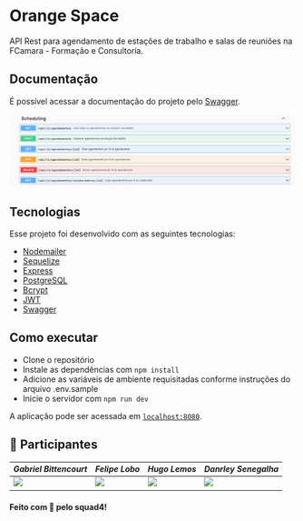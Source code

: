 # Orange Space
 API Rest para agendamento de estações de trabalho e salas de reuniões na FCamara - Formação e Consultoria.
 
## Documentação

É possível acessar a documentação do projeto pelo [Swagger](https://orange-space.herokuapp.com/docs/|).

 <img src="https://github.com/felipeblobo/squad4-backend/blob/master/postman_sample.PNG" alt="postman_sample" width="800">

## Tecnologias

Esse projeto foi desenvolvido com as seguintes tecnologias:

- [Nodemailer](https://nodemailer.com/about/)
- [Sequelize](https://sequelize.org/)
- [Express](https://expressjs.com/pt-br/)
- [PostgreSQL](https://www.elephantsql.com/)
- [Bcrypt](https://www.npmjs.com/package/bcrypt)
- [JWT](https://jwt.io/)
- [Swagger](https://swagger.io/)

##  Como executar

- Clone o repositório
- Instale as dependências com `npm install`
- Adicione as variáveis de ambiente requisitadas conforme instruções do arquivo .env.sample
- Inicie o servidor com `npm run dev`

A aplicação pode ser acessada em [`localhost:8080`](http://localhost:8080).

## 👤 Participantes
|_Gabriel Bittencourt_|_Felipe Lobo_|_Hugo Lemos_|_Danrley Senegalha_|
|---|---|---|---|
|<img src="https://github.com/gabrlcj.png" width="140">|<img src="https://github.com/felipeblobo.png" width="140">|<img src="https://github.com/hirogawa.png" width="140">|<img src="https://github.com/dansenpir.png" width="140">

#### Feito com 🧡 pelo squad4!
